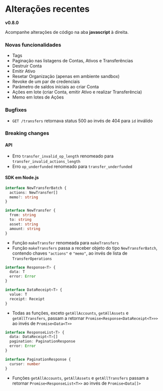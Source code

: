 # Alterações recentes

**v0.8.0**

Acompanhe alterações de código na aba **javascript** à direita.

### Novas funcionalidades

* Tags
* Paginação nas listagens de Contas, Ativos e Transferências
* Destruir Conta
* Emitir Ativo
* Resetar Organização (apenas em ambiente sandbox)
* Revoke de um par de credenciais
* Parâmetro de saldos iniciais ao criar Conta
* Ações em lote (criar Conta, emitir Ativo e realizar Transferência)
* Memo em lotes de Ações

### Bugfixes

* `GET /transfers` retornava status 500 ao invés de 404 para `id` inválido

### Breaking changes

#### API

* Erro `transfer_invalid_op_length` renomeado para `transfer_invalid_actions_length`
* Erro `op_underfunded` renomeado para `transfer_underfunded`

#### SDK em Node.js

  ```typescript
  interface NewTransferBatch {
    actions: NewTransfer[]
    memo?: string
  }

  interface NewTransfer {
    from: string
    to: string
    asset: string
    amount: string
  }
  ```

* Função `makeTransfer` renomeada para `makeTransfers`
* Função `makeTransfers` passa a receber objeto do tipo `NewTransferBatch`, contendo chaves `"actions"` e `"memo"`, ao invés de lista de `TransferOperations`

```typescript
interface Response<T> {
  data: T
  error: Error
}

interface DataReceipt<T> {
  value: T
  receipt: Receipt
}
```

* Todas as funções, exceto `getAllAccounts`, `getAllAssets` e `getAllTransfers`, passam a retornar `Promise<Response<DataReceipt<T>>>` ao invés de `Promise<Data<T>>`

```typescript
interface ResponseList<T> {
  data: DataReceipt<T>[]
  pagination: PaginationResponse
  error: Error
}

interface PaginationResponse {
  cursor: number
}
```

* Funções `getAllAccounts`, `getAllAssets` e `getAllTransfers` passam a retornar `Promise<ResponseList<T>>` ao invés de `Promise<Data[]>`
